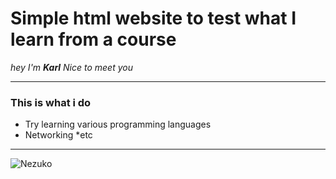 # Simple html website to test what I learn from a course
_hey I'm **Karl** Nice to meet you_
<hr />

### This is what i do
* Try learning various programming languages
* Networking
*etc


<hr >

![Nezuko](https://static.myfigurecollection.net/pics/figure/big/840775.jpg)
